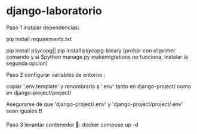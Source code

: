 # django-laboratorio


Paso 1 instalar dependencias:

pip install requirements.txt

pip install psycopg|| pip install psycopg-binary (probar con el primer comando y si $python manage.py makemigrations no funciona, instalar la segunda opcion)

Paso 2 configurar variables de entorno :

copiar '.env.template' y renombrarlo a '.env' tanto en django-project/ como en django-project/project/

Asegurarse de que 'django-project/.env' y 'django-project/project/.env' sean iguales ❗❗


Paso 3 levantar contenedor 🐋: 
docker compose up -d 
